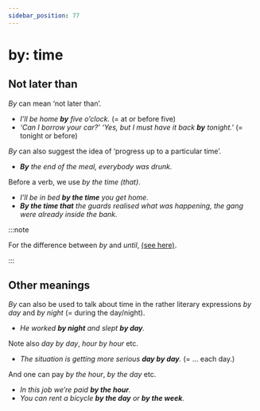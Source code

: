 ```yaml
---
sidebar_position: 77
---
```


# by: time

## Not later than

*By* can mean ‘not later than’.

- *I’ll be home **by** five o’clock.* (= at or before five)
- *‘Can I borrow your car?’ ‘Yes, but I must have it back **by** tonight.’* (= tonight or before)

*By* can also suggest the idea of ‘progress up to a particular time’.

- ***By** the end of the meal, everybody was drunk.*

Before a verb, we use *by the time (that)*.

- *I’ll be in bed **by the time** you get home.*
- ***By the time that** the guards realised what was happening, the gang were already inside the bank.*

:::note

For the difference between *by* and *until*, [(see here)](./until#until-and-by-states-and-actions).

:::

## Other meanings

*By* can also be used to talk about time in the rather literary expressions *by day* and *by night* (= during the day/night).

- *He worked **by night** and slept **by day**.*

Note also *day by day*, *hour by hour* etc.

- *The situation is getting more serious **day by day**.* (= … each day.)

And one can pay *by the hour*, *by the day* etc.

- *In this job we’re paid **by the hour**.*
- *You can rent a bicycle **by the day** or **by the week**.*
